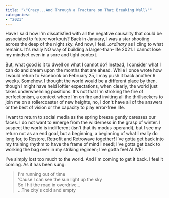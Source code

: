 ```yaml
---
title: "\"Crazy...And Through a Fracture on That Breaking Wall\""
categories:
- "2021"
---
```


Have I said how I'm dissatisfied with all the negative causality that could be associated to future workouts?  Back in January, I was a star shooting across the deep of the night sky.  And now, I feel...*ordinary* as I cling to what remains.  It's really NO way of building a larger-than-life 2021.  I cannot lose my mindset even in a sore and tight context.

But, what good is it to dwell on what I cannot do? Instead, I consider what I can do and dream upon the months that are ahead.   While I once wrote how I would return to Facebook on February 25, I may push it back another 6 weeks.  Somehow, I thought the world would be a different place by then, though I might have held loftier expectations, when clearly, the world just takes underwhelming positions.  It's not that I'm stroking the fire of perfectionism, a context where I'm on fire and inviting all the thrillseekers to join me on a rollercoaster of new heights, no, I don't have all of the answers or the best of vision or the capacity to play error-free life.

I want to return to social media as the spring breeze gently caresses our faces.  I do not want to emerge from the wilderness in the grasp of winter.  I suspect the world is indifferent (isn't that its modus operandi), but I see my return not as an end goal, but a beginning, a beginning of what I really do long for, to Restore, Retrofit and Retrowave together! I've gotta get back into my training rhythm to have the frame of mind I need; I've gotta get back to working the bag over in my striking regimen; I've gotta feel ALIVE!

I've simply lost too much to the world.  And I'm coming to get it back. I feel it coming.  As it has been sung:

> I'm running out of time    
> 'Cause I can see the sun light up the sky    
> So I hit the road in overdrive...    
> ...The city's cold and empty     


